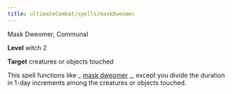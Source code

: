 ```yaml
---
title: ultimateCombat/spells/maskDweomer
---
```

Mask Dweomer, Communal

**Level** witch 2

**Target** creatures or objects touched

This spell functions like _ [mask dweomer](advanced/spells/maskDweomer.md#_mask-dweomer) _, except you divide the duration in 1-day increments among the creatures or objects touched.

